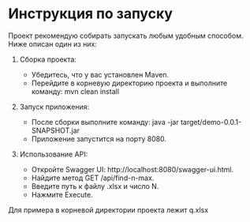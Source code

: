 # Инструкция по запуску
Проект рекомендую собирать запускать любым удобным способом. Ниже описан один из них:

1. Сборка проекта:
    - Убедитесь, что у вас установлен Maven.
    - Перейдите в корневую директорию проекта и выполните команду:
      mvn clean install

2. Запуск приложения:
    - После сборки выполните команду:
      java -jar target/demo-0.0.1-SNAPSHOT.jar
    - Приложение запустится на порту 8080.

3. Использование API:
    - Откройте Swagger UI: http://localhost:8080/swagger-ui.html.
    - Найдите метод GET /api/find-n-max.
    - Введите путь к файлу .xlsx и число N.
    - Нажмите Execute.

Для примера в корневой директории проекта лежит q.xlsx